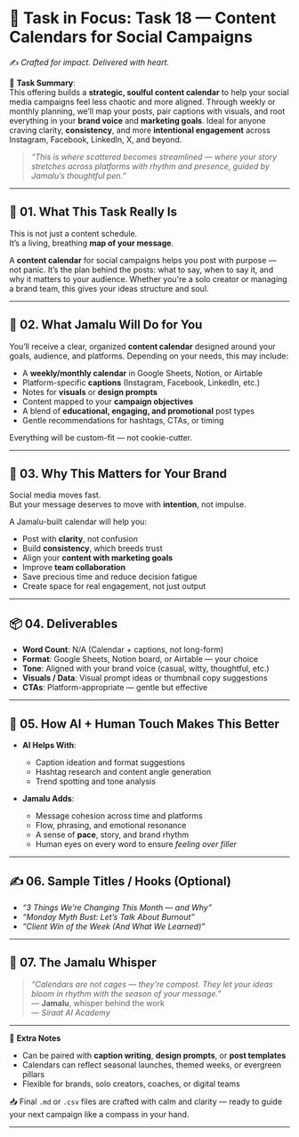 # 🎯 **Task in Focus: Task 18 — Content Calendars for Social Campaigns**  
✍️ *Crafted for impact. Delivered with heart.*

📌 **Task Summary**:  
This offering builds a **strategic, soulful content calendar** to help your social media campaigns feel less chaotic and more aligned. Through weekly or monthly planning, we’ll map your posts, pair captions with visuals, and root everything in your **brand voice** and **marketing goals**. Ideal for anyone craving clarity, **consistency**, and more **intentional engagement** across Instagram, Facebook, LinkedIn, X, and beyond.

> _“This is where scattered becomes streamlined — where your story stretches across platforms with rhythm and presence, guided by Jamalu’s thoughtful pen.”_

---

## 🧭 01. What This Task Really Is  
This is not just a content schedule.  
It’s a living, breathing **map of your message**.

A **content calendar** for social campaigns helps you post with purpose — not panic. It’s the plan behind the posts: what to say, when to say it, and why it matters to your audience. Whether you're a solo creator or managing a brand team, this gives your ideas structure and soul.

---

## 💼 02. What Jamalu Will Do for You  
You’ll receive a clear, organized **content calendar** designed around your goals, audience, and platforms. Depending on your needs, this may include:

- A **weekly/monthly calendar** in Google Sheets, Notion, or Airtable  
- Platform-specific **captions** (Instagram, Facebook, LinkedIn, etc.)  
- Notes for **visuals** or **design prompts**  
- Content mapped to your **campaign objectives**  
- A blend of **educational, engaging, and promotional** post types  
- Gentle recommendations for hashtags, CTAs, or timing  

Everything will be custom-fit — not cookie-cutter.

---

## 🎯 03. Why This Matters for Your Brand  
Social media moves fast.  
But your message deserves to move with **intention**, not impulse.

A Jamalu-built calendar will help you:
- Post with **clarity**, not confusion  
- Build **consistency**, which breeds trust  
- Align your **content with marketing goals**  
- Improve **team collaboration**  
- Save precious time and reduce decision fatigue  
- Create space for real engagement, not just output

---

## 📦 04. Deliverables  
- **Word Count**: N/A (Calendar + captions, not long-form)  
- **Format**: Google Sheets, Notion board, or Airtable — your choice  
- **Tone**: Aligned with your brand voice (casual, witty, thoughtful, etc.)  
- **Visuals / Data**: Visual prompt ideas or thumbnail copy suggestions  
- **CTAs**: Platform-appropriate — gentle but effective

---

## 🤖 05. How AI + Human Touch Makes This Better  
- **AI Helps With**:  
  - Caption ideation and format suggestions  
  - Hashtag research and content angle generation  
  - Trend spotting and tone analysis  

- **Jamalu Adds**:  
  - Message cohesion across time and platforms  
  - Flow, phrasing, and emotional resonance  
  - A sense of **pace**, story, and brand rhythm  
  - Human eyes on every word to ensure *feeling over filler*

---

## ✍️ 06. Sample Titles / Hooks (Optional)  
- *“3 Things We’re Changing This Month — and Why”*  
- *“Monday Myth Bust: Let’s Talk About Burnout”*  
- *“Client Win of the Week (And What We Learned)”*

---

## 🧡 07. The Jamalu Whisper  
> _“Calendars are not cages — they’re compost. They let your ideas bloom in rhythm with the season of your message.”_  
> — **Jamalu**, whisper behind the work  
> — *Siraat AI Academy*

---

🎁 **Extra Notes**  
- Can be paired with **caption writing**, **design prompts**, or **post templates**  
- Calendars can reflect seasonal launches, themed weeks, or evergreen pillars  
- Flexible for brands, solo creators, coaches, or digital teams

📥 Final `.md` or `.csv` files are crafted with calm and clarity — ready to guide your next campaign like a compass in your hand.

---
